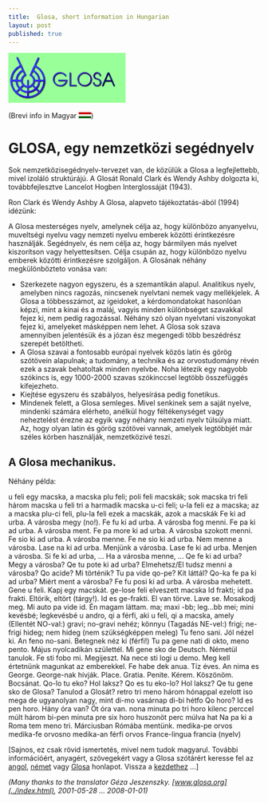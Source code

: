 ```yaml
---
title:  Glosa, short information in Hungarian 
layout: post
published: true
---
```





[![[Glosa-logo]](../pic/logo0707.png)](../index.html)

(Brevi info in Magyar ![[magyar insignia]](../pic/flagmagyar.png))

  

# GLOSA, egy nemzetközi segédnyelv

Sok nemzetközisegédnyelv-tervezet van, de közülük a Glosa a legfejlettebb, mivel izoláló struktúrájú. A Glosát Ronald Clark és Wendy Ashby dolgozta ki, továbbfejlesztve Lancelot Hogben Interglossáját (1943).

  

Ron Clark és Wendy Ashby A Glosa, alapveto tájékoztatás-ából (1994) idézünk:

A Glosa mesterséges nyelv, amelynek célja az, hogy különbözo anyanyelvu, muveltségi nyelvu vagy nemzeti nyelvu emberek közötti érintkezésre használják. Segédnyelv, és nem célja az, hogy bármilyen más nyelvet kiszorítson vagy helyettesítsen. Célja csupán az, hogy különbözo nyelvu emberek közötti érintkezésre szolgáljon. A Glosának néhány megkülönbözteto vonása van:

*   Szerkezete nagyon egyszeru, és a szemantikán alapul. Analitikus nyelv, amelyben nincs ragozás, nincsenek nyelvtani nemek vagy mellékjelek. A Glosa a többesszámot, az igeidoket, a kérdomondatokat hasonlóan képzi, mint a kinai és a maláj, vagyis minden különbséget szavakkal fejez ki, nem pedig ragozással. Néhány szó olyan nyelvtani viszonyokat fejez ki, amelyeket másképpen nem lehet. A Glosa sok szava amennyiben jelentésük és a józan ész megengedi több beszédrész szerepét betöltheti.
*   A Glosa szavai a fontosabb európai nyelvek közös latin és görög szótövein alapulnak; a tudomány, a technika és az orvostudomány révén ezek a szavak behatoltak minden nyelvbe. Noha létezik egy nagyobb szókincs is, egy 1000-2000 szavas szókinccsel legtöbb összefüggés kifejezheto.
*   Kiejtése egyszeru és szabályos, helyesírása pedig fonetikus.
*   Mindenek felett, a Glosa semleges. Mivel senkinek sem a saját nyelve, mindenki számára elérheto, anélkül hogy féltékenységet vagy neheztelést érezne az egyik vagy néhány nemzeti nyelv túlsúlya miatt. Az, hogy olyan latin és görög szótövei vannak, amelyek legtöbbjét már széles körben használják, nemzetközivé teszi.

  

## A Glosa mechanikus.

Néhány példa:

u feli                     egy macska, a macska
plu feli; poli feli        macskák; sok macska
tri feli                   három macska
u feli tri                 a harmadik macska
u-ci feli; u-la feli       ez a macska; az a macska
plu-ci feli, plu-la feli   ezek a macskák, azok a macskák
Fe ki ad urba.             A városba megy (no!).
Fe fu ki ad urba.          A városba fog menni.
Fe pa ki ad urba.          A városba ment.
Fe pa more ki ad urba.     A városba szokott menni.
Fe sio ki ad urba.         A városba menne.
Fe ne sio ki ad urba.      Nem menne a városba.
Lase na ki ad urba.        Menjünk a városba.
Lase fe ki ad urba.        Menjen a városba.
Si fe ki ad urba, ...      Ha a városba menne, ...
Qe fe ki ad urba?          Megy a városba?
Qe tu pote ki ad urba?     Elmehetsz/El tudsz menni a városba?
Qo acide?                  Mi történik?
Tu pa vide qo-pe?          Kit láttál?
Qo-ka fe pa ki ad urba?    Miért ment a városba?
Fe fu posi ki ad urba.     A városba mehetett.
Gene u feli.               Kapj egy macskát.
ge-lose feli               elveszett macska
Id frakti; id pa frakti.   Eltörik, eltört (tárgy!).
Id es ge-frakti.           El van törve.
Lave se.                   Mosakodj meg.
Mi auto pa vide id.        Én magam láttam.
ma; maxi                   -bb; leg...bb
mei; mini                  kevésbé; legkevésbé
u andro, qi                a férfi, aki
u feli, qi                 a macska, amely
                           (Ellentét NO-val:)
gravi; no-gravi            nehéz; könnyu
                           (Tagadás NE-vel:)
frigi; ne-frigi            hideg; nem hideg (nem szükségképpen meleg) 
Tu feno sani.              Jól nézel ki.
An feno no-sani.           Betegnek néz ki (férfi!)
Tu pa gene nati di okto,
meno pento.                Május nyolcadikán születtél.
Mi gene sko de Deutsch.    Németül tanulok.
Fe sti fobo mi.            Megijeszt.
Na nece sti logi u demo.   Meg kell értetnünk magunkat az emberekkel.
Fe habe dek anua.          Tíz éves.
An nima es George.         George-nak hívják.
Place. Gratia. Penite.     Kérem. Köszönöm. Bocsánat.
Qo-lo tu eko?              Hol laksz?
Qo es tu eko-lo?           Hol laksz?
Qe tu gene sko de Glosa?   Tanulod a Glosát?
retro tri meno             három hónappal ezelott
iso mega de                ugyanolyan nagy, mint
di-mo                      vasárnap
di-bi                      hétfo
Qo horo? Id es pen horo.   Hány óra van? Öt óra van.
nona minuta po tri horo    kilenc perccel múlt három
bi-pen minuta pre six horo  huszonöt perc múlva hat
Na pa ki a Roma tem meno tri.  Márciusban Rómába mentünk.
medika-pe                  orvos
medika-fe                  orvosno
medika-an                  férfi orvos
France-lingua              francia (nyelv)

\[Sajnos, ez csak rövid ismertetés, mivel nem tudok magyarul. További információért, anyagért, szövegekért vagy a Glosa szótárért keresse fel az [angol](../en/index.html), [német](../dt/index.html) vagy [Glosa](../gl/index.html) honlapot. Vissza a [kezdethez](../index.html) ...\]

  
  

_(Many thanks to the translator Géza Jeszenszky. [www.glosa.org](../index.html), 2001-05-28 ... 2008-01-01)_
